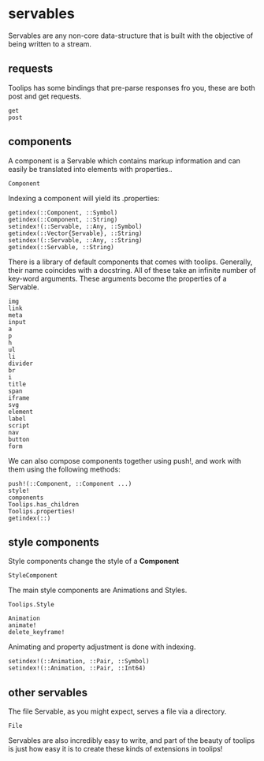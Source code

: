 # servables
Servables are any non-core data-structure that is built with the objective of
being written to a stream.
## requests
Toolips has some bindings that pre-parse responses fro you, these are both post
and get requests.
```@docs
get
post
```
## components
A component is a Servable which contains markup information and can easily be
translated into elements with properties..
```@docs
Component
```
Indexing a component will yield its .properties:
```@docs
getindex(::Component, ::Symbol)
getindex(::Component, ::String)
setindex!(::Servable, ::Any, ::Symbol)
getindex(::Vector{Servable}, ::String)
setindex!(::Servable, ::Any, ::String)
getindex(::Servable, ::String)
```
There is a library of default components that comes with toolips. Generally,
their name coincides with a docstring. All of these take an infinite number of
key-word arguments. These arguments become the properties of a Servable.
```@docs
img
link
meta
input
a
p
h
ul
li
divider
br
i
title
span
iframe
svg
element
label
script
nav
button
form
```
We can also compose components together using push!, and work with them using the following methods:
```@docs
push!(::Component, ::Component ...)
style!
components
Toolips.has_children
Toolips.properties!
getindex(::)
```
## style components
Style components change the style of a **Component**
```@docs
StyleComponent
```
The main style components are Animations and Styles.
```@docs
Toolips.Style
```

```@docs
Animation
animate!
delete_keyframe!
```
Animating and property adjustment is done with indexing.
```@docs
setindex!(::Animation, ::Pair, ::Symbol)
setindex!(::Animation, ::Pair, ::Int64)
```
## other servables
The file Servable, as you might expect, serves a file via a directory.
```@docs
File
```
Servables are also incredibly easy to write, and part of the beauty of
toolips is just how easy it is to create these kinds of extensions in
toolips!
